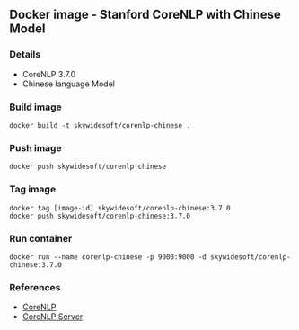 Docker image - Stanford CoreNLP with Chinese Model
---------------------------------------------------------

### Details
- CoreNLP 3.7.0
- Chinese language Model

### Build image
    docker build -t skywidesoft/corenlp-chinese .

### Push image
    docker push skywidesoft/corenlp-chinese

### Tag image
    docker tag [image-id] skywidesoft/corenlp-chinese:3.7.0
    docker push skywidesoft/corenlp-chinese:3.7.0

### Run container
    docker run --name corenlp-chinese -p 9000:9000 -d skywidesoft/corenlp-chinese:3.7.0

### References
* [CoreNLP](http://stanfordnlp.github.io/CoreNLP/index.html)
* [CoreNLP Server](http://stanfordnlp.github.io/CoreNLP/corenlp-server.html)